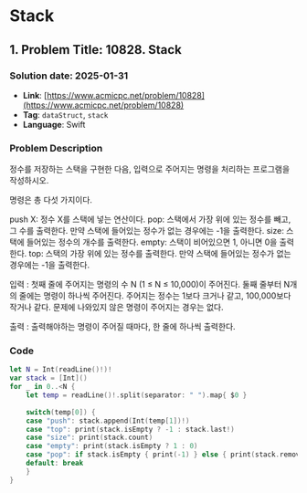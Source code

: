 # Stack

## **1. Problem Title: 10828. Stack**

### Solution date: 2025-01-31
* **Link**: [https://www.acmicpc.net/problem/10828](https://www.acmicpc.net/problem/10828)
* **Tag**: `dataStruct`, `stack`
* **Language**: Swift

### **Problem Description**

정수를 저장하는 스택을 구현한 다음, 입력으로 주어지는 명령을 처리하는 프로그램을 작성하시오.

명령은 총 다섯 가지이다.

push X: 정수 X를 스택에 넣는 연산이다.
pop: 스택에서 가장 위에 있는 정수를 빼고, 그 수를 출력한다. 만약 스택에 들어있는 정수가 없는 경우에는 -1을 출력한다.
size: 스택에 들어있는 정수의 개수를 출력한다.
empty: 스택이 비어있으면 1, 아니면 0을 출력한다.
top: 스택의 가장 위에 있는 정수를 출력한다. 만약 스택에 들어있는 정수가 없는 경우에는 -1을 출력한다.

입력 : 
첫째 줄에 주어지는 명령의 수 N (1 ≤ N ≤ 10,000)이 주어진다. 둘째 줄부터 N개의 줄에는 명령이 하나씩 주어진다. 
주어지는 정수는 1보다 크거나 같고, 100,000보다 작거나 같다. 문제에 나와있지 않은 명령이 주어지는 경우는 없다.

출력 : 
출력해야하는 명령이 주어질 때마다, 한 줄에 하나씩 출력한다.

### **Code**
```swift
let N = Int(readLine()!)!
var stack = [Int]()
for _ in 0..<N {
    let temp = readLine()!.split(separator: " ").map{ $0 }
    
    switch(temp[0]) {
    case "push": stack.append(Int(temp[1])!)
    case "top": print(stack.isEmpty ? -1 : stack.last!)
    case "size": print(stack.count)
    case "empty": print(stack.isEmpty ? 1 : 0)
    case "pop": if stack.isEmpty { print(-1) } else { print(stack.removeLast()) }
    default: break
    }
}
```
